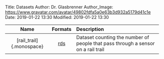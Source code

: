 Title: Datasets
Author: Dr. Glasbrenner
Author_Image: https://www.gravatar.com/avatar/49802fdfa5a0e63b3d932a5179d41c1e
Date: 2019-01-22 13:30
Modified: 2019-01-22 13:30

| Name                      | Formats             | Description                                                                                                                                               |
| :-----------------------: | :-----------------: | :-------------------------------------------------------------------------------------------------------------------------------------------------------- |
| [rail_trail]{.monospace}  | [rds][rail-rds]     | Dataset counting the number of people that pass through a sensor on a rail trail                                                                          |

[rail-rds]: /files/datasets/rail_trail.rds
